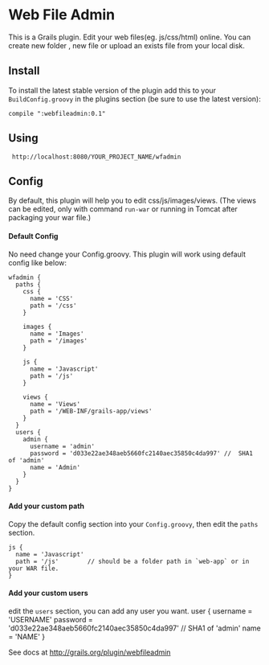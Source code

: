# Web File Admin
This is a Grails plugin. Edit your web files(eg. js/css/html) online. You can create new folder , new file or upload an exists file from your local disk.

## Install
To install the latest stable version of the plugin add this to your `BuildConfig.groovy` in the plugins section (be sure to use the latest version):

    compile ":webfileadmin:0.1"

## Using
     http://localhost:8080/YOUR_PROJECT_NAME/wfadmin


## Config
By default, this plugin will help you to edit css/js/images/views. (The views can be edited, only with command `run-war` or running in Tomcat after packaging your war file.)

#### Default Config
No need change your Config.groovy. This plugin will work using default config like below:

    wfadmin {
      paths {
        css {
          name = 'CSS'
          path = '/css'
        }

        images {
          name = 'Images'
          path = '/images'
        }

        js {
          name = 'Javascript'
          path = '/js'
        }

        views {
          name = 'Views'
          path = '/WEB-INF/grails-app/views'
        }
      }
      users {
        admin {
          username = 'admin'
          password = 'd033e22ae348aeb5660fc2140aec35850c4da997' //  SHA1 of 'admin'
          name = 'Admin'
        }
      }
    }

#### Add your custom path
Copy the default config section into your `Config.groovy`, then edit the `paths` section.

    js {
      name = 'Javascript'
      path = '/js'        // should be a folder path in `web-app` or in your WAR file.
    }

#### Add your custom users
edit the `users` section, you can add any user you want.
    user {
      username = 'USERNAME'
      password = 'd033e22ae348aeb5660fc2140aec35850c4da997' //  SHA1 of 'admin'
      name = 'NAME'
    }

See docs at http://grails.org/plugin/webfileadmin
